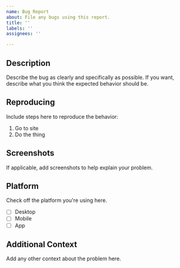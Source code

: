 ```yaml
---
name: Bug Report
about: File any bugs using this report.
title: ''
labels: ''
assignees: ''

---
```


## Description

Describe the bug as clearly and specifically as possible. If you want, describe what you think the expected behavior should be.

## Reproducing
Include steps here to reproduce the behavior:

1. Go to site
2. Do the thing

## Screenshots

If applicable, add screenshots to help explain your problem.

## Platform
Check off the platform you're using here.
- [ ] Desktop
- [ ] Mobile
- [ ] App

## Additional Context

Add any other context about the problem here.
